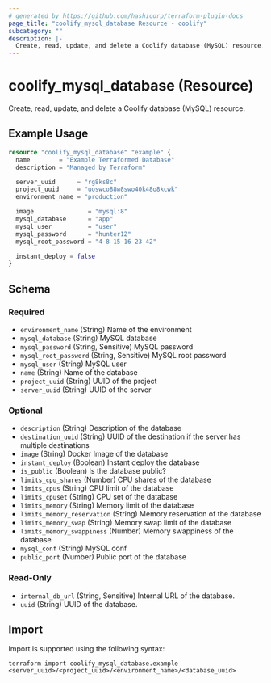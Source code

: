 ```yaml
---
# generated by https://github.com/hashicorp/terraform-plugin-docs
page_title: "coolify_mysql_database Resource - coolify"
subcategory: ""
description: |-
  Create, read, update, and delete a Coolify database (MySQL) resource.
---
```


# coolify_mysql_database (Resource)

Create, read, update, and delete a Coolify database (MySQL) resource.

## Example Usage

```terraform
resource "coolify_mysql_database" "example" {
  name        = "Example Terraformed Database"
  description = "Managed by Terraform"

  server_uuid      = "rg8ks8c"
  project_uuid     = "uoswco88w8swo40k48o8kcwk"
  environment_name = "production"

  image               = "mysql:8"
  mysql_database      = "app"
  mysql_user          = "user"
  mysql_password      = "hunter12"
  mysql_root_password = "4-8-15-16-23-42"

  instant_deploy = false
}
```

<!-- schema generated by tfplugindocs -->
## Schema

### Required

- `environment_name` (String) Name of the environment
- `mysql_database` (String) MySQL database
- `mysql_password` (String, Sensitive) MySQL password
- `mysql_root_password` (String, Sensitive) MySQL root password
- `mysql_user` (String) MySQL user
- `name` (String) Name of the database
- `project_uuid` (String) UUID of the project
- `server_uuid` (String) UUID of the server

### Optional

- `description` (String) Description of the database
- `destination_uuid` (String) UUID of the destination if the server has multiple destinations
- `image` (String) Docker Image of the database
- `instant_deploy` (Boolean) Instant deploy the database
- `is_public` (Boolean) Is the database public?
- `limits_cpu_shares` (Number) CPU shares of the database
- `limits_cpus` (String) CPU limit of the database
- `limits_cpuset` (String) CPU set of the database
- `limits_memory` (String) Memory limit of the database
- `limits_memory_reservation` (String) Memory reservation of the database
- `limits_memory_swap` (String) Memory swap limit of the database
- `limits_memory_swappiness` (Number) Memory swappiness of the database
- `mysql_conf` (String) MySQL conf
- `public_port` (Number) Public port of the database

### Read-Only

- `internal_db_url` (String, Sensitive) Internal URL of the database.
- `uuid` (String) UUID of the database.

## Import

Import is supported using the following syntax:

```shell
terraform import coolify_mysql_database.example <server_uuid>/<project_uuid>/<environment_name>/<database_uuid>
```
